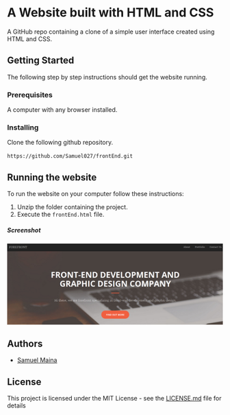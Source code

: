 # A Website built with HTML and CSS

A GitHub repo containing a clone of a simple user interface created using HTML and CSS.

## Getting Started

The following step by step instructions should get the website running.

### Prerequisites

A computer with any browser installed.

### Installing

Clone the following github repository. 

`https://github.com/Samuel027/frontEnd.git`

## Running the website

To run the website on your computer follow these instructions:

1. Unzip the folder containing the project.
2. Execute the `frontEnd.html` file.

##### Screenshot

![screenshot](https://github.com/Samuel027/frontEnd/blob/master/frontEnd.png?raw=true)


## Authors

* [Samuel Maina](https://github.com/Samuel027)

## License

This project is licensed under the MIT License - see the [LICENSE.md](LICENSE.md) file for details







